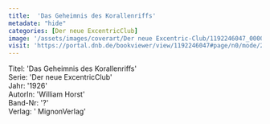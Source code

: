 ```yaml
---
title:  'Das Geheimnis des Korallenriffs'
metadate: "hide"
categories: [Der neue ExcentricClub]
image: '/assets/images/coverart/Der neue Excentric-Club/1192246047_00000010.jpg'
visit: 'https://portal.dnb.de/bookviewer/view/1192246047#page/n0/mode/2up'
---
```

Titel: 'Das Geheimnis des Korallenriffs' <br>
Serie: 'Der neue ExcentricClub' <br>
Jahr: '1926' <br>
AutorIn: 'William Horst' <br>
Band-Nr: '?' <br>
Verlag: ' MignonVerlag'
